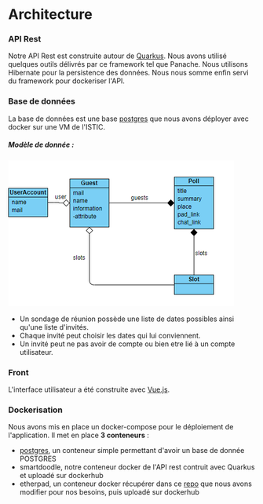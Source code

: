 
# Architecture
### API Rest
Notre API Rest est construite autour de [Quarkus](https://quarkus.io/).
Nous avons utilisé quelques outils délivrés par ce framework tel que Panache. Nous utilisons Hibernate pour la persistence des données. Nous nous somme enfin servi du framework pour dockeriser l'API.
### Base de données
La base de données est une base [postgres](https://hub.docker.com/_/postgres) que nous avons déployer avec docker sur une VM de l'ISTIC.

##### Modèle de donnée :
![SmartDoodle data model](https://github.com/Nassafy/SmartDoodle/blob/master/diag.png?raw=true)

 - Un sondage de réunion possède une liste de dates possibles ainsi qu'une liste d'invités. 
 - Chaque invité peut choisir les dates qui lui conviennent. 
 - Un invité peut ne pas avoir de compte ou bien etre lié à un compte utilisateur.
### Front
L'interface utilisateur a été construite avec [Vue.js](https://vuejs.org/).
### Dockerisation
Nous avons mis en place un docker-compose pour le déploiement de l'application. Il met en place **3 conteneurs** :
 - [postgres](https://hub.docker.com/_/postgres), un conteneur simple permettant d'avoir un base de donnée POSTGRES
 - smartdoodle, notre conteneur docker de l'API rest contruit avec Quarkus et uploadé sur dockerhub
 - etherpad, un conteneur docker récupérer dans ce [repo](https://github.com/ether/etherpad-lite/tree/develop/docker) que nous avons modifier pour nos besoins, puis uploadé sur dockerhub

